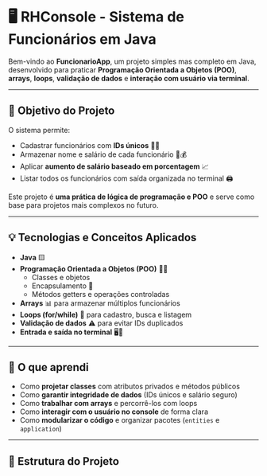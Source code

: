 # 🖥️ RHConsole - Sistema de Funcionários em Java

Bem-vindo ao **FuncionarioApp**, um projeto simples mas completo em Java, desenvolvido para praticar **Programação Orientada a Objetos (POO)**, **arrays**, **loops**, **validação de dados** e **interação com usuário via terminal**.  

---

## 🎯 Objetivo do Projeto
O sistema permite:  
- Cadastrar funcionários com **IDs únicos** 🔢✅  
- Armazenar nome e salário de cada funcionário 💼💰  
- Aplicar **aumento de salário baseado em porcentagem** 📈  
- Listar todos os funcionários com saída organizada no terminal 🖨️  

Este projeto é **uma prática de lógica de programação e POO** e serve como base para projetos mais complexos no futuro.

---

## 💡 Tecnologias e Conceitos Aplicados
- **Java** 🟨  
- **Programação Orientada a Objetos (POO)** 👨‍💻  
  - Classes e objetos  
  - Encapsulamento 🔐  
  - Métodos getters e operações controladas  
- **Arrays** 📊 para armazenar múltiplos funcionários  
- **Loops (for/while)** 🔁 para cadastro, busca e listagem  
- **Validação de dados** ⚠️ para evitar IDs duplicados  
- **Entrada e saída no terminal** 🖥️💬  

---

## 🚀 O que aprendi
- Como **projetar classes** com atributos privados e métodos públicos  
- Como **garantir integridade de dados** (IDs únicos e salário seguro)  
- Como **trabalhar com arrays** e percorrê-los com loops  
- Como **interagir com o usuário no console** de forma clara  
- Como **modularizar o código** e organizar pacotes (`entities` e `application`)  

---

## 📂 Estrutura do Projeto
